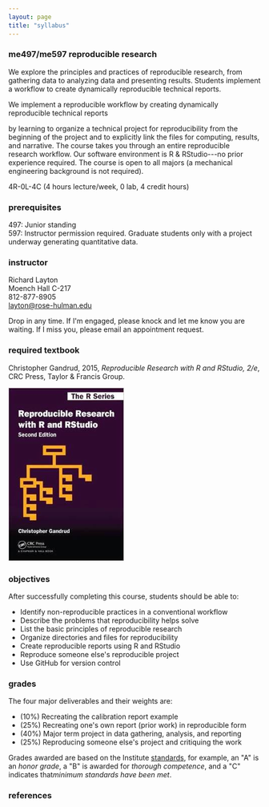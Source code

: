 ```yaml
---
layout: page
title: "syllabus"
---
```


### me497/me597 reproducible research 

We explore the principles and practices of reproducible research, from gathering data to analyzing data and presenting results. Students implement a  workflow to create dynamically reproducible technical reports. 




We implement a  reproducible workflow by creating dynamically reproducible technical reports

by learning to organize a technical project for reproducibility from the beginning of the project and to explicitly link the files for computing, results, and narrative. The course takes you through an entire reproducible research workflow. Our software environment is R & RStudio---no prior experience required. The course is open to all majors (a mechanical engineering background is not required). 

4R-0L-4C (4 hours lecture/week, 0 lab, 4 credit hours)


### prerequisites

497: Junior standing    
597: Instructor permission required. Graduate students only with a project underway generating quantitative data.    



### instructor

Richard Layton    
Moench Hall C-217    
812-877-8905    
layton@rose-hulman.edu    

Drop in any time. If I'm engaged, please knock and let me know you are waiting. If I miss you, please email an appointment request.


### required textbook

Christopher Gandrud, 2015, *Reproducible Research with R and RStudio, 2/e*, CRC Press, Taylor & Francis Group.

![](../resources/images/gandrud-cover.jpg)

### objectives

After successfully completing this course, students should be able to:

- Identify non-reproducible practices in a conventional workflow 
- Describe the problems that reproducibility helps solve 
- List the basic principles of reproducible research 
- Organize directories and files for reproducibility 
- Create reproducible reports using R and RStudio 
- Reproduce someone else's reproducible project 
- Use GitHub for version control 
 
### grades

The four major deliverables and their weights are: 

- (10%) Recreating the calibration report example 
- (25%) Recreating one's own report (prior work) in reproducible form 
- (40%) Major term project in data gathering, analysis, and reporting 
- (25%) Reproducing someone else's project and critiquing the work 

Grades awarded are based on the Institute [standards](www.rose-hulman.edu/offices-services/registrar/rules-procedures/grades.aspx), for example, an "A" is an *honor grade*, a "B" is awarded for *thorough competence*, and a "C" indicates that*minimum standards have been met*.


### references











